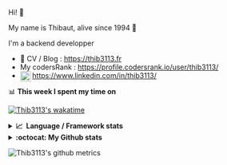 Hi! 👋

My name is Thibaut, alive since 1994 🍷

I'm a backend developper

-   📝 CV / Blog : https://thib3113.fr
-   My codersRank : https://profile.codersrank.io/user/thib3113/
-   <a href="https://www.linkedin.com/in/thib3113/"><img align="left" alt="Thib3113's Linkedin" width="21px" src="https://img.icons8.com/color/48/linkedin.png" /></a> https://www.linkedin.com/in/thib3113/

📊 **This week I spent my time on**

[![Thib3113's wakatime](https://github-readme-stats.vercel.app/api/wakatime?username=thib3113&layout=default&theme=dracula&langs_count=6&hide_title=true&hide_border=true)](https://wakatime.com/@thib3113)

<details>
  <summary><b>📈&nbsp;&nbsp;Language&nbsp;/&nbsp;Framework stats</b></summary>
  <br/>  
  <a href='https://profile.codersrank.io/user/thib3113/'>
  <img src='http://cr-skills-chart-widget.azurewebsites.net/api/api?username=thib3113&padding=30&skills=php,batchfile,javascript,less,mysql,reactjs,scss,shell,typescript,vue'>
  </a>
</details>

<details>
  <summary><b>:octocat: My Github stats</b></summary>
  <br/>  
  
  <img src="https://github-readme-stats.vercel.app/api?username=thib3113&theme=dracula&show_icons=true&" alt="Thib3113's GitHub stats" />

<!--START_SECTION:activity-->

1. 🎉 Merged PR [#363](https://github.com/thib3113/unifi-blockips-srv/pull/363) in [thib3113/unifi-blockips-srv](https://github.com/thib3113/unifi-blockips-srv)
2. 🎉 Merged PR [#366](https://github.com/thib3113/unifi-blockips-srv/pull/366) in [thib3113/unifi-blockips-srv](https://github.com/thib3113/unifi-blockips-srv)
3. 🚀 Published release [crowdsec-client/v0.1.3](https://github.com/thib3113/node-crowdsec/releases/tag/crowdsec-client/v0.1.3) in [thib3113/node-crowdsec](https://github.com/thib3113/node-crowdsec)
4. 🎉 Merged PR [#46](https://github.com/thib3113/node-crowdsec/pull/46) in [thib3113/node-crowdsec](https://github.com/thib3113/node-crowdsec)
5. 🚀 Published release [UnifiOS 3.2 support](https://github.com/thib3113/unifi-client/releases/tag/v0.11.0) in [thib3113/unifi-client](https://github.com/thib3113/unifi-client)
 <!--END_SECTION:activity-->

</details>

![Thib3113's github metrics](https://gist.githubusercontent.com/thib3113/83a96e16f8bca103f1b0e376186c66ec/raw/github-metrics.svg)
